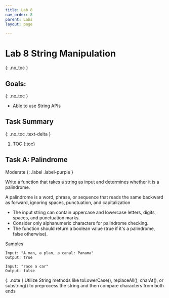 ```yaml
---
title: Lab 8
nav_order: 8
parent: Labs
layout: page

---
```

# Lab 8 String Manipulation
{: .no_toc }
## Goals:
{: .no_toc }
* Able to use String APIs

## Task Summary
{: .no_toc .text-delta }
1. TOC
{:toc}


## Task A: Palindrome
Moderate
{: .label .label-purple }

Write a function that takes a string as input and determines whether it is a palindrome. 

A palindrome is a word, phrase, or sequence that reads the same backward as forward, ignoring spaces, punctuation, and capitalization

* The input string can contain uppercase and lowercase letters, digits, spaces, and punctuation marks.
* Consider only alphanumeric characters for palindrome checking.
* The function should return a boolean value (true if it's a palindrome, false otherwise).

Samples
```
Input: "A man, a plan, a canal: Panama"
Output: true

Input: "race a car"
Output: false
```


{: .note }
Utilize String methods like toLowerCase(), replaceAll(), charAt(), or substring() to preprocess the string and then compare characters from both ends